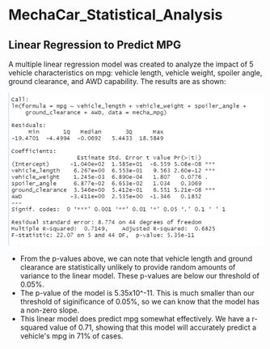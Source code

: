 # MechaCar_Statistical_Analysis

## Linear Regression to Predict MPG

A multiple linear regression model was created to analyze the impact of 5 vehicle characteristics on mpg: vehicle length, vehicle weight, spoiler angle, ground clearance, and AWD capability. The results are as shown:

![multiple_lr](https://github.com/hkoivisto/MechaCar_Statistical_Analysis/blob/main/multiple_lr.png)

  - From the p-values above, we can note that vehicle length and ground clearance are statistically unlikely to provide random amounts of variance to the linear model. These p-values are below our threshold of 0.05%.
  - The p-value of the model is 5.35x10^-11. This is much smaller than our threshold of siginificance of 0.05%, so we can know that the model has a non-zero slope.
  - This linear model does predict mpg somewhat effectively. We have a r-squared value of 0.71, showing that this model will accurately predict a vehicle's mpg in 71% of cases.
